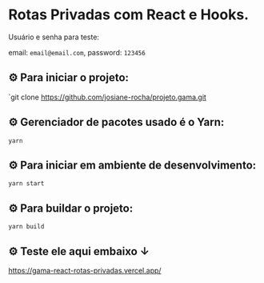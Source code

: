 # Rotas Privadas com React e Hooks.

Usuário e senha para teste:

email: `email@email.com`,
password: `123456`

## ⚙ Para iniciar o projeto:
`git clone https://github.com/josiane-rocha/projeto.gama.git

## ⚙ Gerenciador de pacotes usado é o Yarn:
`yarn`

## ⚙ Para iniciar em ambiente de desenvolvimento:
`yarn start`

## ⚙ Para buildar o projeto:
`yarn build`

## ⚙ Teste ele aqui embaixo &#8595;

https://gama-react-rotas-privadas.vercel.app/
